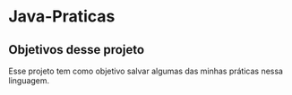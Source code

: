 # Java-Praticas


## Objetivos desse projeto

Esse projeto tem como objetivo salvar algumas das minhas práticas nessa linguagem.

